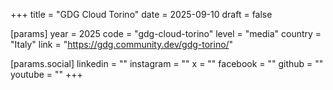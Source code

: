 +++
title = "GDG Cloud Torino"
date = 2025-09-10
draft = false

[params]
year = 2025
code = "gdg-cloud-torino"
level = "media"
country = "Italy"
link = "https://gdg.community.dev/gdg-torino/"

[params.social]
linkedin = ""
instagram = ""
x = ""
facebook = ""
github = ""
youtube = ""
+++
